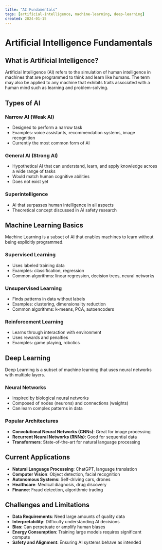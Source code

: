 ```yaml
---
title: "AI Fundamentals"
tags: [artificial-intelligence, machine-learning, deep-learning]
created: 2024-01-15
---
```


# Artificial Intelligence Fundamentals

## What is Artificial Intelligence?

Artificial Intelligence (AI) refers to the simulation of human intelligence in machines that are programmed to think and learn like humans. The term may also be applied to any machine that exhibits traits associated with a human mind such as learning and problem-solving.

## Types of AI

### Narrow AI (Weak AI)
- Designed to perform a narrow task
- Examples: voice assistants, recommendation systems, image recognition
- Currently the most common form of AI

### General AI (Strong AI)
- Hypothetical AI that can understand, learn, and apply knowledge across a wide range of tasks
- Would match human cognitive abilities
- Does not exist yet

### Superintelligence
- AI that surpasses human intelligence in all aspects
- Theoretical concept discussed in AI safety research

## Machine Learning Basics

Machine Learning is a subset of AI that enables machines to learn without being explicitly programmed.

### Supervised Learning
- Uses labeled training data
- Examples: classification, regression
- Common algorithms: linear regression, decision trees, neural networks

### Unsupervised Learning
- Finds patterns in data without labels
- Examples: clustering, dimensionality reduction
- Common algorithms: k-means, PCA, autoencoders

### Reinforcement Learning
- Learns through interaction with environment
- Uses rewards and penalties
- Examples: game playing, robotics

## Deep Learning

Deep Learning is a subset of machine learning that uses neural networks with multiple layers.

### Neural Networks
- Inspired by biological neural networks
- Composed of nodes (neurons) and connections (weights)
- Can learn complex patterns in data

### Popular Architectures
- **Convolutional Neural Networks (CNNs)**: Great for image processing
- **Recurrent Neural Networks (RNNs)**: Good for sequential data
- **Transformers**: State-of-the-art for natural language processing

## Current Applications

- **Natural Language Processing**: ChatGPT, language translation
- **Computer Vision**: Object detection, facial recognition
- **Autonomous Systems**: Self-driving cars, drones
- **Healthcare**: Medical diagnosis, drug discovery
- **Finance**: Fraud detection, algorithmic trading

## Challenges and Limitations

- **Data Requirements**: Need large amounts of quality data
- **Interpretability**: Difficulty understanding AI decisions
- **Bias**: Can perpetuate or amplify human biases
- **Energy Consumption**: Training large models requires significant compute
- **Safety and Alignment**: Ensuring AI systems behave as intended 